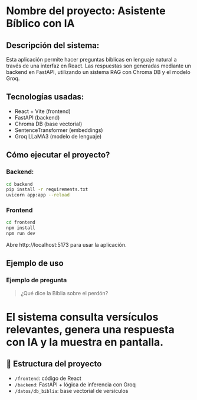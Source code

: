 # Nombre del proyecto: Asistente Bíblico con IA

## Descripción del sistema: 
Esta aplicación permite hacer preguntas bíblicas en lenguaje natural a través de una interfaz en React. Las respuestas son generadas mediante un backend en FastAPI, utilizando un sistema RAG con Chroma DB y el modelo Groq.

## Tecnologías usadas:
- React + Vite (frontend)
- FastAPI (backend)
- Chroma DB (base vectorial)
- SentenceTransformer (embeddings)
- Groq LLaMA3 (modelo de lenguaje)

## Cómo ejecutar el proyecto?

### Backend:
```bash
cd backend
pip install -r requirements.txt
uvicorn app:app --reload
```

### Frontend
```bash
cd frontend
npm install
npm run dev
```

Abre http://localhost:5173 para usar la aplicación.

## Ejemplo de uso

### Ejemplo de pregunta

> ¿Qué dice la Biblia sobre el perdón?

# El sistema consulta versículos relevantes, genera una respuesta con IA y la muestra en pantalla.

## 📂 Estructura del proyecto

- `/frontend`: código de React
- `/backend`: FastAPI + lógica de inferencia con Groq
- `/datos/db_biblia`: base vectorial de versículos